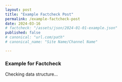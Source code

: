 ```yaml
---
layout: post
title: "Example Factcheck Post"
permalink: /example-factcheck-post
date: 2024-03-16
# factcheck: "/assets/json/2024-01-01-example.json"
published: false
# canonical: "url.com/path"
# canonical_name: "Site Name/Channel Name"

---
```

### Example for Factcheck 
Checking data structure... 
